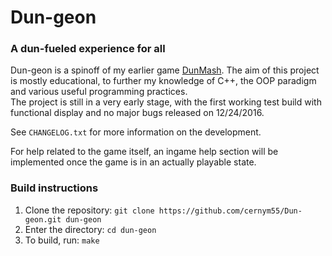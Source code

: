 # Dun-geon  
### A dun-fueled experience for all

Dun-geon is a spinoff of my earlier game [DunMash](https://bitbucket.org/torchie8/dunmash). The aim of this project is mostly educational, to further my knowledge of C++, the OOP paradigm and various useful programming practices.  
The project is still in a very early stage, with the first working test build with functional display and no major bugs released on 12/24/2016.

See `CHANGELOG.txt` for more information on the development.

For help related to the game itself, an ingame help section will be implemented once the game is in an actually playable state.

### Build instructions

1. Clone the repository: `git clone https://github.com/cernym55/Dun-geon.git dun-geon`
2. Enter the directory: `cd dun-geon`
3. To build, run: `make`
